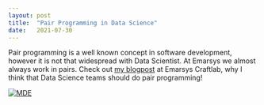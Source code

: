 ```yaml
---
layout: post
title:  "Pair Programming in Data Science"
date:   2021-07-30
---
```


Pair programming is a well known concept in software development, however it is not that widespread with Data Scientist. At Emarsys we almost always work in pairs. Check out [my blogpost](https://blog.craftlab.hu/pair-datasciencing-5e74d0386448) at Emarsys Craftlab, why I think that Data Science teams should do pair programming!

[![MDE](https://miro.medium.com/max/700/1*F57KlUzdx6rWj52kGhiSQw.png)](https://blog.craftlab.hu/pair-datasciencing-5e74d0386448)
